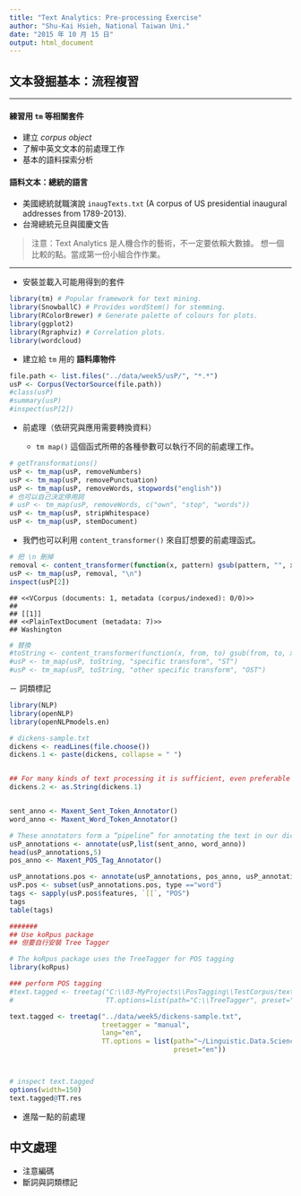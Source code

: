```yaml
---
title: "Text Analytics: Pre-processing Exercise"
author: "Shu-Kai Hsieh, National Taiwan Uni."
date: "2015 年 10 月 15 日"
output: html_document
---
```






## 文本發掘基本：流程複習

---

#### 練習用 `tm` 等相關套件

- 建立 *corpus object*
- 了解中英文文本的前處理工作
- 基本的語料探索分析


#### 語料文本：總統的語言

- 美國總統就職演說 `inaugTexts.txt` (A corpus of US presidential inaugural addresses from 1789-2013).
- 台灣總統元旦與國慶文告 

> 注意：Text Analytics 是人機合作的藝術，不一定要依賴大數據。
> 想一個比較的點。當成第一份小組合作作業。


---

- 安裝並載入可能用得到的套件


```r
library(tm) # Popular framework for text mining.
library(SnowballC) # Provides wordStem() for stemming.  
library(RColorBrewer) # Generate palette of colours for plots.
library(ggplot2)
library(Rgraphviz) # Correlation plots.
library(wordcloud)
```

- 建立給 `tm` 用的 **語料庫物件**


```r
file.path <- list.files("../data/week5/usP/", "*.*")
usP <- Corpus(VectorSource(file.path))
#class(usP)
#summary(usP)
#inspect(usP[2])
```


- 前處理（依研究與應用需要轉換資料）

  - `tm map()` 這個函式所帶的各種參數可以執行不同的前處理工作。


```r
# getTransformations()
usP <- tm_map(usP, removeNumbers)
usP <- tm_map(usP, removePunctuation)
usP <- tm_map(usP, removeWords, stopwords("english"))
# 也可以自己決定停用詞
# usP <- tm_map(usP, removeWords, c("own", "stop", "words"))
usP <- tm_map(usP, stripWhitespace)
usP <- tm_map(usP, stemDocument)
```

  - 我們也可以利用 `content_transformer()` 來自訂想要的前處理函式。
  

```r
# 把 \n 刪掉
removal <- content_transformer(function(x, pattern) gsub(pattern, "", x)) 
usP <- tm_map(usP, removal, "\n")
inspect(usP[2])
```

```
## <<VCorpus (documents: 1, metadata (corpus/indexed): 0/0)>>
## 
## [[1]]
## <<PlainTextDocument (metadata: 7)>>
## Washington
```

```r
# 替換 
#toString <- content_transformer(function(x, from, to) gsub(from, to, x))
#usP <- tm_map(usP, toString, "specific transform", "ST")
#usP <- tm_map(usP, toString, "other specific transform", "OST")
```

  － 詞類標記
  

```r
library(NLP)
library(openNLP)
library(openNLPmodels.en)
```



```r
# dickens-sample.txt
dickens <- readLines(file.choose())
dickens.1 <- paste(dickens, collapse = " ")


## For many kinds of text processing it is sufficient, even preferable to use base R classes. But for NLP we are obligated to use the String class. We need to convert our bio variable to a string.
dickens.2 <- as.String(dickens.1)


sent_anno <- Maxent_Sent_Token_Annotator()
word_anno <- Maxent_Word_Token_Annotator()

# These annotators form a “pipeline” for annotating the text in our dickens.2 variable.
usP_annotations <- annotate(usP,list(sent_anno, word_anno))
head(usP_annotations,5)
pos_anno <- Maxent_POS_Tag_Annotator()

usP_annotations.pos <- annotate(usP_annotations, pos_anno, usP_annotations)
usP.pos <- subset(usP_annotations.pos, type =="word")
tags <- sapply(usP.pos$features, `[[`, "POS")
tags
table(tags)
```


```r
####### 
## Use koRpus package
## 但要自行安裝 Tree Tagger

# The koRpus package uses the TreeTagger for POS tagging
library(koRpus)

### perform POS tagging
#text.tagged <- treetag("C:\\03-MyProjects\\PosTagging\\TestCorpus/text1.txt", treetagger="manual", lang="en",
#                       TT.options=list(path="C:\\TreeTagger", preset="en"))

text.tagged <- treetag("../data/week5/dickens-sample.txt",
                       treetagger = "manual", 
                       lang="en",
                       TT.options = list(path="~/Linguistic.Data.Science/tools/TreeTagger/",
                                         preset="en"))



# inspect text.tagged
options(width=150)
text.tagged@TT.res
```

- 進階一點的前處理





## 中文處理

- 注意編碼
- 斷詞與詞類標記









